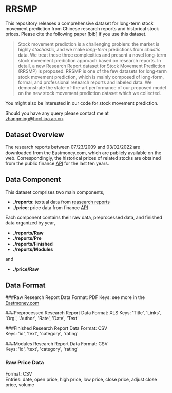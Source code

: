 # RRSMP
This repository releases a comprehensive dataset for long-term stock movement prediction from Chinese research reports and historical stock prices. Please cite the following paper [bib] if you use this dataset.


> Stock movement prediction is a challenging problem: the market is highly *stochastic*, and we make *long-term* predictions from *chaotic* data. We treat these three complexities and present a novel long-term stock movement prediction approach based on research reports. In detail, a new Research Report dataset for Stock Movement Prediction (RRSMP) is proposed. RRSMP is one of the few datasets for long-term stock movement prediction, which is mainly composed of long-form, formal, and professional research reports and labeled data. We demonstrate the state-of-the-art performance of our proposed model on the new stock movement prediction dataset which we collected.

You might also be interested in our code for stock movement prediction.

Should you have any query please contact me at zhangming@hccl.ioa.ac.cn.

## Dataset Overview
The research reports between 07/23/2009 and 03/02/2022 are downloaded from the Eastmoney.com, which are publicly available on the web. Correspondingly, the historical prices of related stocks are obtained from the public finance [API](https://tushare.pro/) for the last ten years.

## Data Component
This dataset comprises two main components,

* **./reports**: textual data from [reasearch reports](https://data.eastmoney.com/)
* **./price**: price data from finance [API](https://tushare.pro/)

Each component contains their raw data, preprocessed data, and finished data organized by year,

* **./reports/Raw**
* **./reports/Pre**
* **./reports/Finished**
* **./reports/Modules**

and

* **./price/Raw**

## Data Format

###Raw Research Report Data
Format: PDF
Keys: see more in the [Eastmoney.com](https://data.eastmoney.com/)

###Preprocessed Research Report Data
Format: XLS
Keys: 'Title', 'Links', 'Org.', 'Author', 'Rate', 'Date', 'Text'

###Finished Research Report Data
Format: CSV  
Keys: 'id', 'text', 'category', 'rating'

###Modules Research Report Data
Format: CSV  
Keys: 'id', 'text', 'category', 'rating'

### Raw Price Data
Format: CSV  
Entries: date, open price, high price, low price, close price, adjust close price, volume  








